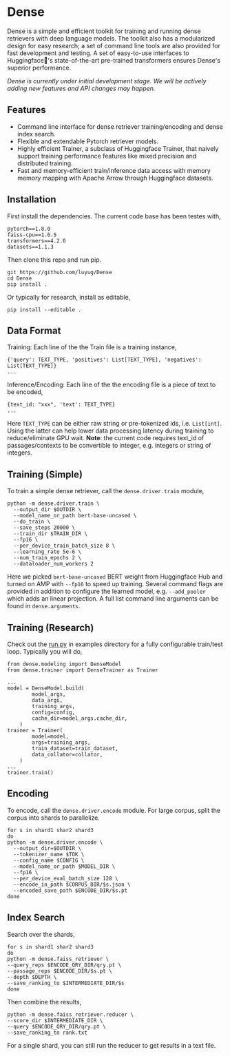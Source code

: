 # Dense
Dense is a simple and efficient toolkit for training and running dense retrievers with deep language models. The toolkit also has a modularized design for easy research; a set of command line tools are also provided for fast development and testing. A set of easy-to-use interfaces to Huggingface🤗's state-of-the-art pre-trained transformers ensures Dense's superior performance.

*Dense is currently under initial development stage. We will be actively adding new features and API changes may happen.*

## Features
- Command line interface for dense retriever training/encoding and dense index search.
- Flexible and extendable Pytorch retriever models. 
- Highly efficient Trainer, a subclass of  Huggingface Trainer, that naively support training performance features like mixed precision and distributed training.
- Fast and memory-efficient train/inference data access with memory memory mapping with Apache Arrow through Huggingface datasets.

## Installation
First install the dependencies. The current code base has been testes with,
```
pytorch==1.8.0  
faiss-cpu==1.6.5  
transformers==4.2.0  
datasets==1.1.3
```
Then clone this repo and run pip.
```
git https://github.com/luyug/Dense
cd Dense
pip install .
```
Or typically for research, install as editable,
```
pip install --editable .
```

## Data Format
Training: Each line of the the Train file is a training instance,
```
{'query': TEXT_TYPE, 'positives': List[TEXT_TYPE], 'negatives': List[TEXT_TYPE]}
...
```
Inference/Encoding: Each line of the the encoding file is a piece of text to be encoded,
```
{text_id: "xxx", 'text': TEXT_TYPE}
...
```
Here `TEXT_TYPE` can be either raw string or pre-tokenized ids, i.e. `List[int]`. Using the latter can help lower data processing latency during training to reduce/eliminate GPU wait. **Note**: the current code requires text_id of passages/contexts to be convertible to integer, e.g. integers or string of integers.

## Training (Simple)
To train a simple dense retriever, call the `dense.driver.train` module,
```
python -m dense.driver.train \  
  --output_dir $OUTDIR \  
  --model_name_or_path bert-base-uncased \  
  --do_train \  
  --save_steps 20000 \  
  --train_dir $TRAIN_DIR \
  --fp16 \  
  --per_device_train_batch_size 8 \  
  --learning_rate 5e-6 \  
  --num_train_epochs 2 \  
  --dataloader_num_workers 2
```
Here we picked `bert-base-uncased` BERT weight from Huggingface Hub and turned on AMP with `--fp16` to speed up training. Several command flags are provided in addition to configure the learned model, e.g. `--add_pooler` which adds an linear projection. A full list command line arguments can be found in `dense.arguments`.

## Training (Research)
Check out the [run.py](examples/run.py) in examples directory for a fully configurable train/test loop. Typically you will do,
```
from dense.modeling import DenseModel
from dense.trainer import DenseTrainer as Trainer

...
model = DenseModel.build(
        model_args,
        data_args,
        training_args,
        config=config,
        cache_dir=model_args.cache_dir,
    )
trainer = Trainer(
        model=model,
        args=training_args,
        train_dataset=train_dataset,
        data_collator=collator,
    )
...
trainer.train()
```


## Encoding
To encode, call the `dense.driver.encode` module. For large corpus, split the corpus into shards to parallelize.
```
for s in shard1 shar2 shard3
do
python -m dense.driver.encode \  
  --output_dir=$OUTDIR \  
  --tokenizer_name $TOK \  
  --config_name $CONFIG \  
  --model_name_or_path $MODEL_DIR \  
  --fp16 \  
  --per_device_eval_batch_size 128 \  
  --encode_in_path $CORPUS_DIR/$s.json \  
  --encoded_save_path $ENCODE_DIR/$s.pt
done
```
## Index Search
Search over the shards,
```
for s in shard1 shar2 shard3
do
python -m dense.faiss_retriever \  
--query_reps $ENCODE_QRY_DIR/qry.pt \  
--passage_reps $ENCODE_DIR/$s.pt \  
--depth $DEPTH \  
--save_ranking_to $INTERMEDIATE_DIR/$s
done
```
Then combine the results,
```
python -m dense.faiss_retriever.reducer \  
--score_dir $INTERMEDIATE_DIR \  
--query $ENCODE_QRY_DIR/qry.pt \  
--save_ranking_to rank.txt  
```
For a single shard, you can still run the reducer to get results in a text file.
